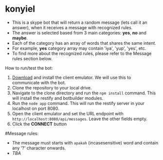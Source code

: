 # konyiel

* This is a skype bot that will return a random message (lets call it an answer), when it receives a message with recognized rules.
* The answer is selected based from 3 main categories: <b>yes</b>, <b>no</b> and <b>maybe</b>.
* Each of the category has an array of words that shares the same intent.
* For example, <b>yes</b> category array may contain 'iya', 'yup', 'yes', etc.
* To find more about the recognized rules, please refer to the Message rules section below.

How to run/test the bot:
1. <a href="https://emulator.botframework.com/">Download</a> and install the client emulator. We will use this to communicate with the bot.
2. Clone the repository to your local drive.
3. Navigate to the clone directory and run the <code>npm install</code> command. This will install the restify and botbuilder modules.
4. Run the <code>node app</code> command. This will run the restify server in your localhost on port 8080.
5. Open the client emulator and set the URL endpoint with <code>http://localhost:8080/api/messages</code>. Leave the other fields empty.
6. Click the <b>CONNECT</b> button

#Message rules:
* The message must starts with <code>apakah</code> (incasesensitive) word and contain any '?' character onwards.
* <i>TBA</i>
